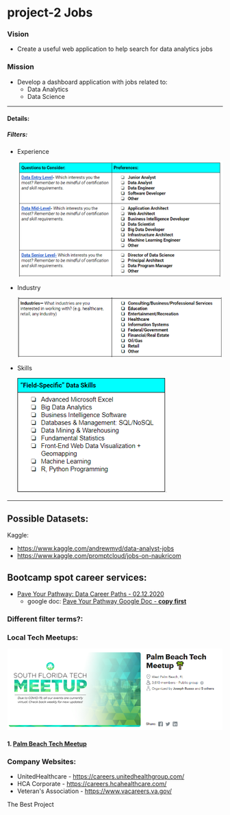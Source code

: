 # project-2 Jobs
### **Vision**

- Create a useful web application to help search for data analytics jobs

### Mission

- Develop a dashboard application with jobs related to:
  - Data Analytics
  - Data Science

<hr>

#### Details:

##### Filters:

- Experience

  

  ![image-20200924113906911](README.assets/image-20200924113906911.png)

- Industry

  ![image-20200924115732076](README.assets/image-20200924115732076.png)

- Skills

  ![image-20200924120100674](README.assets/image-20200924120100674.png)

  

<hr>

## Possible Datasets:

Kaggle:

- https://www.kaggle.com/andrewmvd/data-analyst-jobs
- https://www.kaggle.com/promptcloud/jobs-on-naukricom



## Bootcamp spot career services:

- [Pave Your Pathway: Data Career Paths - 02.12.2020](https://youtu.be/OlbcdOhzrzw)
  - google doc: [Pave Your Pathway Google Doc - **copy first**](https://docs.google.com/document/d/1rLtvmbrlHYLFXpVWJ9yV2RgKgf6Z5dceBaqPqOXA3OI/)

### Different filter terms?:



### Local Tech Meetups:

![image-20200924114452924](README.assets/image-20200924114452924.png)

#### 1. [Palm Beach Tech Meetup](https://www.meetup.com/PalmBeachTech/)

### Company Websites:

- UnitedHealthcare - https://careers.unitedhealthgroup.com/
- HCA Corporate - https://careers.hcahealthcare.com/
- Veteran's Association - https://www.vacareers.va.gov/



The Best Project


